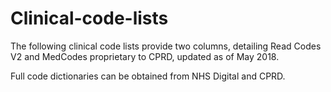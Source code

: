 # Clinical-code-lists

The following clinical code lists provide two columns, detailing Read Codes V2 and MedCodes proprietary to CPRD, updated as of May 2018.

Full code dictionaries can be obtained from NHS Digital and CPRD.
